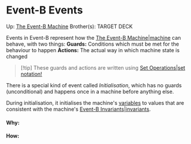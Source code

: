 # Event-B Events

Up: [The Event-B Machine](the_event-b_machine)
Brother(s):
TARGET DECK


Events in Event-B represent how the [The Event-B Machine|machine](the_event-b_machine|machine) can behave, with two things:
	**Guards:** Conditions which must be met for the behaviour to happen
	**Actions:** The actual way in which machine state is changed

> [!tip] These guards and actions are written using [Set Operations|set notation!](set_operations|set_notation!)

There is a special kind of event called *Initialisation*, which has no guards (unconditional) and happens once in a machine before anything else.

During initialisation, it initialises the machine's [variables](variables) to values that are consistent with the machine's [Event-B Invariants|invariants](event-b_invariants|invariants).



































#### Why:
#### How:









